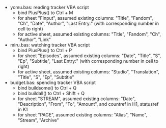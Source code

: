- yomu.bas: reading tracker VBA script
	- bind PlusPlus() to Ctrl + M
	- for sheet "Finput", assumed existing columns: "Title", "Fandom", "Ch", "Date", "Author", "Last Entry:" (with corresponding number in cell to right)
	- for active sheet, assumed existing columns: "Title", "Fandom", "Ch", "Author", "Link"
- miru.bas: watching tracker VBA script
	- bind PlusPlus() to Ctrl + P
	- for sheet "Episodes", assumed existing columns: "Date", "Title", "S", "Ep", "Subtitle", "Last Entry:" (with corresponding number in cell to right)
	- for active sheet, assumed existing columns: "Studio", "Translation", "Title", "S", "Ep", "Subtitle"
- budget.bas: spending tracker VBA script
	- bind buildsome() to Ctrl + Q
	- bind buildall() to Ctrl + Shift + Q
	- for sheet "STREAM", assumed existing columns: "Date", "Description", "From", "To", "Amount", and countref in H1, statusref in K1
	- for sheet "PAGE", assumed existing columns: "Alias", "Name", "Stream", "Archive"
    